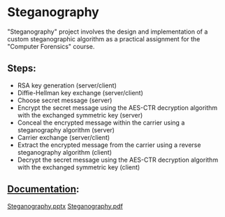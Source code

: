 # Steganography

"Steganography" project involves the design and implementation of a custom steganographic algorithm as a practical assignment for the "Computer Forensics" course.

## Steps:

- RSA key generation (server/client)
- Diffie-Hellman key exchange (server/client)
- Choose secret message (server)
- Encrypt the secret message using the AES-CTR decryption algorithm with the exchanged symmetric key (server)
- Conceal the encrypted message within the carrier using a steganography algorithm (server)
- Carrier exchange (server/client)
- Extract the encrypted message from the carrier using a reverse steganography algorithm (client)
- Decrypt the secret message using the AES-CTR decryption algorithm with the exchanged symmetric key (client)

## [Documentation](https://github.com/nduje/Steganography/blob/master/documentation):
[Steganography.pptx](https://github.com/nduje/Steganography/blob/master/documentation/Steganography.pptx)
[Steganography.pdf](https://github.com/nduje/Steganography/blob/master/documentation/Steganography.pdf)
